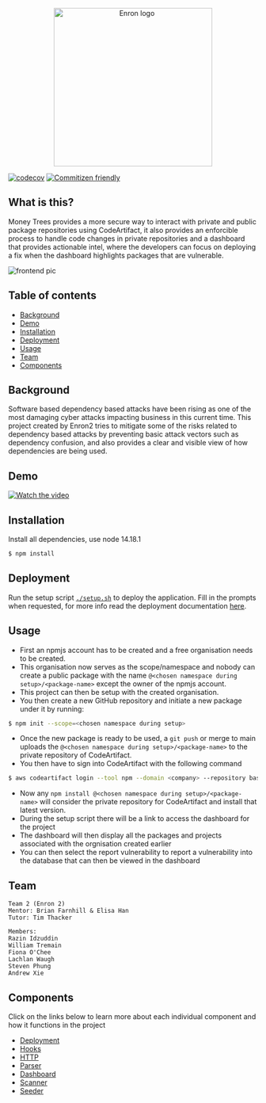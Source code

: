 <p align="center">
  <img
    src="https://i.imgur.com/kk08mRi.png"
    width="320"
    alt="Enron logo"
  />
</p>

[![codecov](https://codecov.io/gh/cs9447-team2/money-trees/branch/main/graph/badge.svg?token=QMGZT3LLA3)](https://codecov.io/gh/cs9447-team2/money-trees)
[![Commitizen friendly](https://img.shields.io/badge/commitizen-friendly-brightgreen.svg)](http://commitizen.github.io/cz-cli/)

## What is this?

Money Trees provides a more secure way to interact with private and public package repositories using CodeArtifact, it also provides an enforcible process to handle code changes in private repositories and a dashboard that provides actionable intel, where the developers can focus on deploying a fix when the dashboard highlights packages that are vulnerable.

<img
  src="https://i.imgur.com/VDpD4Ky.png"
  alt="frontend pic"
/>

## Table of contents

- [Background](#background)
- [Demo](#demo)
- [Installation](#installation)
- [Deployment](#deployment)
- [Usage](#usage)
- [Team](#team)
- [Components](#components)

## Background

Software based dependency based attacks have been rising as one of the most damaging cyber attacks impacting business in this current time. This project created by Enron2 tries to mitigate some of the risks related to dependency based attacks by preventing basic attack vectors such as dependency confusion, and also provides a clear and visible view of how dependencies are being used.

## Demo

[![Watch the video](https://img.youtube.com/vi/dzok_QP5998/maxresdefault.jpg)](https://www.youtube.com/watch?v=dzok_QP5998)

## Installation

Install all dependencies, use node 14.18.1

```bash
$ npm install
```

## Deployment

Run the setup script [`./setup.sh`](./setup.sh) to deploy the application. Fill in the prompts when requested, for more info read the deployment documentation [here](./apps/deployment/README.md).

## Usage

- First an npmjs account has to be created and a free organisation needs to be created.
- This organisation now serves as the scope/namespace and nobody can create a public package with the name `@<chosen namespace during setup>/<package-name>` except the owner of the npmjs account.
- This project can then be setup with the created organisation.
- You then create a new GitHub repository and initiate a new package under it by running:

```bash
$ npm init --scope=<chosen namespace during setup>
```

- Once the new package is ready to be used, a `git push` or merge to main uploads the `@<chosen namespace during setup>/<package-name>` to the private repository of CodeArtifact.
- You then have to sign into CodeArtifact with the following command

```bash
$ aws codeartifact login --tool npm --domain <company> --repository base-<company> --namespace <scope>
```

- Now any `npm install @<chosen namespace during setup>/<package-name>` will consider the private repository for CodeArtifact and install that latest version.
- During the setup script there will be a link to access the dashboard for the project
- The dashboard will then display all the packages and projects associated with the orgnisation created earlier
- You can then select the report vulnerability to report a vulnerability into the database that can then be viewed in the dashboard

## Team

```
Team 2 (Enron 2)
Mentor: Brian Farnhill & Elisa Han
Tutor: Tim Thacker

Members:
Razin Idzuddin
William Tremain
Fiona O'Chee
Lachlan Waugh
Steven Phung
Andrew Xie
```

## Components

Click on the links below to learn more about each individual component and how it functions in the project

- [Deployment](./apps/deployment/README.md)
- [Hooks](./apps/hooks/README.md)
- [HTTP](./apps/http/README.md)
- [Parser](./apps/parser/README.md)
- [Dashboard](./apps/dashboard/README.md)
- [Scanner](./apps/scanner/README.md)
- [Seeder](./apps/seeder/README.md)
